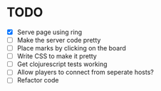 # TODO

- [X] Serve page using ring
- [ ] Make the server code pretty
- [ ] Place marks by clicking on the board
- [ ] Write CSS to make it pretty
- [ ] Get clojurescript tests working
- [ ] Allow players to connect from seperate hosts?
- [ ] Refactor code

